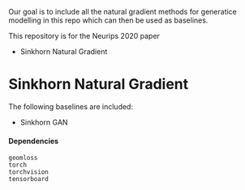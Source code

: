 Our goal is to include all the natural gradient methods for generatice modelling in this repo which can then be used as baselines.


This repository is for the Neurips 2020 paper 
* Sinkhorn Natural Gradient

# Sinkhorn Natural Gradient
The following baselines are included:
* Sinkhorn GAN
#### Dependencies
```
geomloss
torch
torchvision
tensorboard
```
